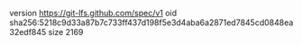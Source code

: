version https://git-lfs.github.com/spec/v1
oid sha256:5218c9d33a87b7c733ff437d198f5e3d4aba6a2871ed7845cd0848ea32edf845
size 2169
